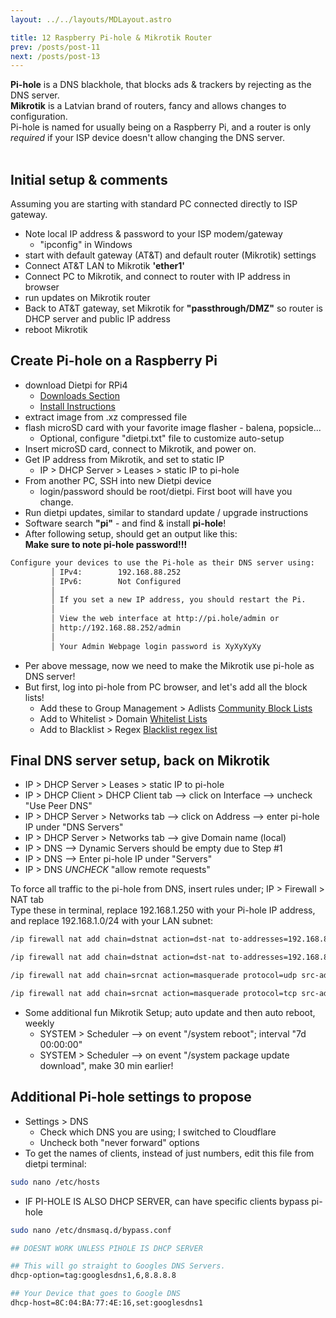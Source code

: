 ```yaml
---
layout: ../../layouts/MDLayout.astro

title: 12 Raspberry Pi-hole & Mikrotik Router
prev: /posts/post-11
next: /posts/post-13
---
```



**Pi-hole** is a DNS blackhole, that blocks ads & trackers by rejecting as the DNS server.<br>
**Mikrotik** is a Latvian brand of routers, fancy and allows changes to configuration.<br>
Pi-hole is named for usually being on a Raspberry Pi, and a router is only *required* if your ISP device doesn't allow changing the DNS server.<br><br>

## Initial setup & comments
Assuming you are starting with standard PC connected directly to ISP gateway.
- Note local IP address & password to your ISP modem/gateway
    - "ipconfig" in Windows
- start with default gateway (AT&T) and default router (Mikrotik) settings
- Connect AT&T LAN to Mikrotik **'ether1'**
- Connect PC to Mikrotik, and connect to router with IP address in browser
- run updates on Mikrotik router
- Back to AT&T gateway, set Mikrotik for **"passthrough/DMZ"** so router is DHCP server and public IP address
- reboot Mikrotik

## Create Pi-hole on a Raspberry Pi
- download Dietpi for RPi4
    - [Downloads Section](https://dietpi.com/#downloadinfo)
    - [Install Instructions](https://dietpi.com/docs/install/)
- extract image from .xz compressed file
- flash microSD card with your favorite image flasher - balena, popsicle...
    - Optional, configure "dietpi.txt" file to customize auto-setup
- Insert microSD card, connect to Mikrotik, and power on.
- Get IP address from Mikrotik, and set to static IP
    - IP > DHCP Server > Leases > static IP to pi-hole
- From another PC, SSH into new Dietpi device
    - login/password should be root/dietpi. First boot will have you change.
- Run dietpi updates, similar to standard update / upgrade instructions
- Software search **"pi"** - and find & install **pi-hole**!
- After following setup, should get an output like this:<br>
    **Make sure to note pi-hole password!!!**
```sh
Configure your devices to use the Pi-hole as their DNS server using:         
         │ IPv4:        192.168.88.252                                        │
         │ IPv6:        Not Configured                                        │
         │                                                                    │
         │ If you set a new IP address, you should restart the Pi.            │
         │                                                                    │
         │ View the web interface at http://pi.hole/admin or                  │
         │ http://192.168.88.252/admin                                        │
         │                                                                    │
         │ Your Admin Webpage login password is XyXyXyXy
```
- Per above message, now we need to make the Mikrotik use pi-hole as DNS server!
- But first, log into pi-hole from PC browser, and let's add all the block lists!
    - Add these to Group Management > Adlists [Community Block Lists](https://v.firebog.net/hosts/lists.php?type=tick)
    - Add to Whitelist > Domain [Whitelist Lists](https://raw.githubusercontent.com/anudeepND/whitelist/master/domains/whitelist.txt)
    - Add to Blacklist > Regex [Blacklist regex list](https://raw.githubusercontent.com/mmotti/pihole-regex/master/regex.list)

## Final DNS server setup, back on Mikrotik
- IP > DHCP Server > Leases > static IP to pi-hole
- IP > DHCP Client > DHCP Client tab --> click on Interface --> uncheck "Use Peer DNS"
- IP > DHCP Server > Networks tab --> click on Address --> enter pi-hole IP under "DNS Servers"
- IP > DHCP Server > Networks tab --> give Domain name (local)
- IP > DNS --> Dynamic Servers should be empty due to Step #1
- IP > DNS --> Enter pi-hole IP under "Servers"
- IP > DNS *UNCHECK* "allow remote requests"

To force all traffic to the pi-hole from DNS, insert rules under; IP > Firewall > NAT tab<br>
Type these in terminal, replace 192.168.1.250 with your Pi-hole IP address,<br>
and replace 192.168.1.0/24 with your LAN subnet:<br>
```sh
/ip firewall nat add chain=dstnat action=dst-nat to-addresses=192.168.88.252 protocol=udp src-address=!192.168.88.252 dst-address=!192.168.88.252 dst-port=53 in-interface=!ether1
```
```sh
/ip firewall nat add chain=dstnat action=dst-nat to-addresses=192.168.88.252 protocol=tcp src-address=!192.168.88.252 dst-address=!192.168.88.252 dst-port=53 in-interface=!ether1 
```
```sh
/ip firewall nat add chain=srcnat action=masquerade protocol=udp src-address=192.168.88.0/24 dst-address=192.168.88.252 dst-port=53
```
```sh
/ip firewall nat add chain=srcnat action=masquerade protocol=tcp src-address=192.168.88.0/24 dst-address=192.168.88.252 dst-port=53
```
- Some additional fun Mikrotik Setup; auto update and then auto reboot, weekly
    - SYSTEM > Scheduler --> on event "/system reboot"; interval "7d 00:00:00"
	- SYSTEM > Scheduler --> on event "/system package update download", make 30 min earlier!

## Additional Pi-hole settings to propose

- Settings > DNS
    - Check which DNS you are using; I switched to Cloudflare
    - Uncheck both "never forward" options
- To get the names of clients, instead of just numbers, edit this file from dietpi terminal:
```sh
sudo nano /etc/hosts
```
- IF PI-HOLE IS ALSO DHCP SERVER, can have specific clients bypass pi-hole
```sh
sudo nano /etc/dnsmasq.d/bypass.conf
```
```sh
## DOESNT WORK UNLESS PIHOLE IS DHCP SERVER

## This will go straight to Googles DNS Servers.
dhcp-option=tag:googlesdns1,6,8.8.8.8

## Your Device that goes to Google DNS
dhcp-host=8C:04:BA:77:4E:16,set:googlesdns1
```
